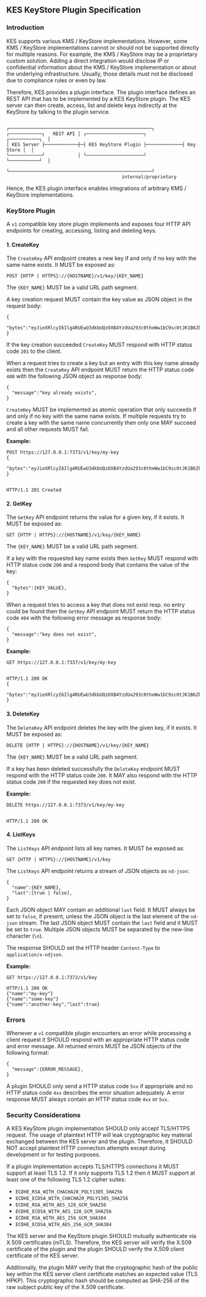 ## KES KeyStore Plugin Specification 

### Introduction

KES supports various KMS / KeyStore implementations. However, some KMS / KeyStore
implementations cannot or should not be supported directly for multiple reasons. For example,
the KMS / KeyStore may be a proprietary custom solution. Adding a direct integration would
disclose IP or confidential information about the KMS / KeyStore implementation or about the
underlying infrastructure. Usually, those details must not be disclosed due to compliance rules
or even by law.

Therefore, KES provides a plugin interface. The plugin interface defines an REST API that has
to be implemented by a KES KeyStore plugin. The KES server can then create, access, list and
delete keys indirectly at the KeyStore by talking to the plugin service.

```    
                          ┌────────────────────────────────────────────────────┐
┌────────────┐   REST API │ ┌─────────────────────┐             ┌───────────┐  │
│ KES Server ├────────────┼─┤ KES KeyStore Plugin ├─────────────┤ Key Store │  │
└────────────┘            │ └─────────────────────┘             └───────────┘  │
                          └────────────────────────────────────────────────────┘ 
                                          internal/proprietary
```

Hence, the KES plugin interface enables integrations of arbitrary KMS / KeyStore implementations.

### KeyStore Plugin

A `v1` compatible key store plugin implements and exposes four HTTP API endpoints
for creating, accessing, listing and deleting keys. 

#### 1. CreateKey

The `CreateKey` API endpoint creates a new key if and only if no key with the same
name exists. It MUST be exposed as:
```
POST {HTTP | HTTPS}://{HOSTNAME}/v1/key/{KEY_NAME}
```
The `{KEY_NAME}` MUST be a valid URL path segment.

A key creation request MUST contain the key value as JSON object in the request body:
```
{
  "bytes":"eyJieXRlcyI6Ilg4RUEwU3dkbUQzOXB4YzdUa293c0theWw1bC9sc0tJK1B6Zko1NDBCeW89In0K",
}
```

If the key creation succeeded `CreateKey` MUST respond with HTTP status code `201`
to the client.

When a request tries to create a key but an entry with this key name already exists then
the `CreateKey` API endpoint MUST return the HTTP status code `400` with the following
JSON object as response body:
```
{
  "message":"key already exists", 
}
```

`CreateKey` MUST be implemented as atomic operation that only succeeds if and only if
no key with the same name exists. If multiple requests try to create a key with the same
name concurrently then only one MAY succeed and all other requests MUST fail.

**Example:**

```
POST https://127.0.0.1:7373/v1/key/my-key
{
  "bytes":"eyJieXRlcyI6Ilg4RUEwU3dkbUQzOXB4YzdUa293c0theWw1bC9sc0tJK1B6Zko1NDBCeW89In0K",
}


HTTP/1.1 201 Created
```

#### 2. GetKey

The `GetKey` API endpoint returns the value for a given key, if it exists. It MUST be
exposed as:
```
GET {HTTP | HTTPS}://{HOSTNAME}/v1/key/{KEY_NAME}
```

The `{KEY_NAME}` MUST be a valid URL path segment.

If a key with the requested key name exists then `GetKey` MUST respond with HTTP status
code `200` and a respond body that contains the value of the key:
```
{
  "bytes":{KEY_VALUE},
}
```

When a request tries to access a key that does not exist resp. no entry could be found then
the `GetKey` API endpoint MUST return the HTTP status code `404` with the following
error message as response body:
```
{
  "message":"key does not exist", 
}
```
 
**Example:**

```
GET https://127.0.0.1:7337/v1/key/my-key


HTTP/1.1 200 OK
{
  "bytes":"eyJieXRlcyI6Ilg4RUEwU3dkbUQzOXB4YzdUa293c0theWw1bC9sc0tJK1B6Zko1NDBCeW89In0K",
}
```

#### 3. DeleteKey

The `DeleteKey` API endpoint deletes the key with the given key, if it exists. It MUST be
exposed as:
```
DELETE {HTTP | HTTPS}://{HOSTNAME}/v1/key/{KEY_NAME}
```

The `{KEY_NAME}` MUST be a valid URL path segment.

If a key has been deleted successfully the `DeleteKey` endpoint MUST respond with the HTTP
status code `200`. It MAY also respond with the HTTP status code `200` if the requested key
does not exist.

**Example:**

```
DELETE https://127.0.0.1:7373/v1/key/my-key


HTTP/1.1 200 OK
```

#### 4. ListKeys

The `ListKeys` API endpoint lists all key names. It MUST be exposed as:
```
GET {HTTP | HTTPS}://{HOSTNAME}/v1/key
```

The `ListKeys` API endpoint returns a stream of JSON objects as `nd-json`:
```
{
  "name":{KEY_NAME},
  "last":[true | false],
}
```
Each JSON object MAY contain an additional `last` field. It MUST always be
set to `false`, if present, unless the JSON object is the last element of
the `nd-json` stream. The last JSON object MUST contain the `last` field
and it MUST be set to `true`. Multiple JSON objects MUST be separated by the
new-line character (`\n`).

The response SHOULD set the HTTP header `Content-Type` to `application/x-ndjson`.

**Example:**

```
GET https://127.0.0.1:7373/v1/key

HTTP/1.1 200 OK
{"name":"my-key"}
{"name":"some-key"}
{"name":"another-key","last":true}
```

### Errors

Whenever a `v1` compatible plugin encounters an error while processing a client request
it SHOULD respond with an appropriate HTTP status code and error message. All returned
errors MUST be JSON objects of the following format:
```
{
  "message":{ERROR_MESSAGE},
}
```

A plugin SHOULD only send a HTTP status code `5xx` if appropriate and no HTTP status code `4xx`
describes the error situation adequately. A error response MUST always contain an HTTP status code
`4xx` or `5xx`.

### Security Considerations

A KES KeyStore plugin implementation SHOULD only accept TLS/HTTPS request. The usage of plaintext
HTTP will leak cryptographic key material exchanged between the KES server and the plugin. Therefore,
it SHOULD NOT accept plaintext HTTP connection attempts except during development or for testing purposes.

If a plugin implementation accepts TLS/HTTPS connections it MUST support at least TLS 1.2. If it only supports
TLS 1.2 then it MUST support at least one of the following TLS 1.2 cipher suites:
 - `ECDHE_RSA_WITH_CHACHA20_POLY1305_SHA256`
 - `ECDHE_ECDSA_WITH_CHACHA20_POLY1305_SHA256`
 - `ECDHE_RSA_WITH_AES_128_GCM_SHA256`
 - `ECDHE_ECDSA_WITH_AES_128_GCM_SHA256`
 - `ECDHE_RSA_WITH_AES_256_GCM_SHA384`
 - `ECDHE_ECDSA_WITH_AES_256_GCM_SHA384`

The KES server and the KeyStore plugin SHOULD mutually authenticate via X.509 certificates (mTLS). Therefore,
the KES server will verify the X.509 certificate of the plugin and the plugin SHOULD verify the X.509 client
certificate of the KES server.

Additionally, the plugin MAY verify that the cryptographic hash of the public key within the KES server client
certificate matches an expected value (TLS HPKP). This cryptographic hash should be computed as SHA-256 of the
raw subject public key of the X.509 certificate.
